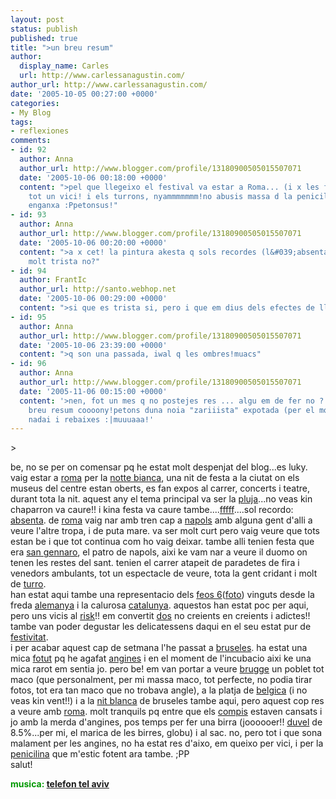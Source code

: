 ```yaml
---
layout: post
status: publish
published: true
title: ">un breu resum"
author:
  display_name: Carles
  url: http://www.carlessanagustin.com/
author_url: http://www.carlessanagustin.com/
date: '2005-10-05 00:27:00 +0000'
categories:
- My Blog
tags:
- reflexiones
comments:
- id: 92
  author: Anna
  author_url: http://www.blogger.com/profile/13180900505015507071
  date: '2005-10-06 00:18:00 +0000'
  content: ">pel que llegeixo el festival va estar a Roma... (i x les fotos que vist)
    tot un vici! i els turrons, nyammmmmmm!no abusis massa d la penicilina qe axo
    enganxa :Ppetonsus!"
- id: 93
  author: Anna
  author_url: http://www.blogger.com/profile/13180900505015507071
  date: '2005-10-06 00:20:00 +0000'
  content: ">a x cet! la pintura akesta q sols recordes (l&#039;absenta) maca pero,
    molt trista no?"
- id: 94
  author: FrantIc
  author_url: http://santo.webhop.net
  date: '2005-10-06 00:29:00 +0000'
  content: ">si que es trista si, pero i que em dius dels efectes de llum i color??salut!"
- id: 95
  author: Anna
  author_url: http://www.blogger.com/profile/13180900505015507071
  date: '2005-10-06 23:39:00 +0000'
  content: ">q son una passada, iwal q les ombres!muacs"
- id: 96
  author: Anna
  author_url: http://www.blogger.com/profile/13180900505015507071
  date: '2005-11-06 00:15:00 +0000'
  content: '>nen, fot un mes q no postejes res ... algu em de fer no ? VaVa un altre
    breu resum coooony!petons duna noia "zariiista" expotada (per el moment) esperem
    nadai i rebaixes :|muuuaaa!'
---
```

<p>>
<div style="float:right;margin-left:10px;margin-bottom:10px;"> <a href="http://www.flickr.com/photos/santopics/47783819/" title="ves a la foto"><img src="http://static.flickr.com/32/47783819_51aae0e0e2_m.jpg" alt="" /></a></div>
<p>be, no se per on comensar pq he estat molt despenjat del blog...es luky.<br />vaig estar a <a href="http://www.planetek.it/ref/prodotti/ikonos/roma/roma%201999.jpg">roma</a> per la <a href="http://www.lanottebianca.it/">notte bianca</a>, una nit de festa a la ciutat on els museus del centre estan oberts, es fan expos al carrer, concerts i teatre, durant tota la nit. aquest any el tema principal va ser la <a href="http://www.mlab.uiah.fi/simultaneous/Text/lluvia.gif">pluja</a>...no veas kin chaparron va caure!! i kina festa va caure tambe....<a href="http://www.flickr.com/photos/santopics/47784220/">fffff</a>....sol recordo: <a href="http://personales.ciudad.com.ar/maspaginas/la%20absenta.jpg">absenta</a>. de <a href="http://sunsite.berkeley.edu/T-Shirts/turkvl/roma.jpg">roma</a> vaig nar amb tren cap a <a href="http://www.xtec.es/%7Ealopez/antroposfera/imagenes/napols.jpg">napols</a> amb alguna gent d'alli a veure l'altre tropa, i de puta mare. va ser molt curt pero vaig veure que tots estan be i que tot continua com ho vaig deixar. tambe alli tenien festa que era <a href="http://www.flickr.com/photos/santopics/47783656/">san gennaro</a>, el patro de napols, aixi ke vam nar a veure il duomo on tenen les restes del sant. tenien el carrer atapeit de paradetes de fira i venedors ambulants, tot un espectacle de veure, tota la gent cridant i molt de <a href="http://www.flickr.com/photos/santopics/47784362/">turro</a>.<br />han estat aqui tambe una representacio dels <a href="http://www.flickr.com/photos/santopics/11384784/">feos 6</a>(<a href="http://www.flickr.com/photos/santopics/47783819/" title="ves a la foto">foto</a>) vinguts desde la freda <a href="http://usmbooks.com/images/Frontzeit3.jpg">alemanya</a> i la calurosa <a href="http://www.anarchosyndicalism.net/images/spanish_revolution_posters/catalunya.jpg">catalunya</a>. aquestos han estat poc per aqui, pero uns vicis al <a href="http://www.hjo3.net/082104_risk.jpg">risk</a>!! em convertit <a href="http://www.flickr.com/photos/santopics/47783779/">dos</a> no creients en creients i adictes!! tambe van poder degustar les delicatessens daqui en el seu estat pur de <a href="http://bombshelter.ca/%7Erammer/2005/2005_03_21_to_27_trip_to_UK/L_mini_IMG_4070.jpg">festivitat</a>.<br />i per acabar aquest cap de setmana l'he passat a <a href="http://photos.bartvo.com/gallery/albums/Brussels_1/IMG_2924.jpg">bruseles</a>. ha estat una mica <a href="http://www.staticfiends.com/masses/greenpeace%20brussels%20kick%20in%20the%20face.jpg">fotut</a> pq he agafat <a href="http://www.cechin.com.ar/images/faringoamigdalitis.jpg">angines</a> i en el moment de l'incubacio aixi ke una mica rarot em sentia jo. pero be! em van portar a veure <a href="http://www.flickr.com/photos/santopics/49329290/">brugge</a> un poblet tot maco (que personalment, per mi massa maco, tot perfecte, no podia tirar fotos, tot era tan maco que no trobava angle), a la platja de <a href="http://www.portalmundos.com/mundoviajes/jpg/belgica/belgica.jpg">belgica</a> (i no veas kin vent!!) i a la <a href="http://www.nuitblanche2005.be/">nit blanca</a> de bruseles tambe aqui, pero aquest cop res a veure amb <a href="http://www.flickr.com/photos/santopics/47784178/">roma</a>. molt tranquils pq entre que els <a href="http://www.flickr.com/photos/santopics/49329596/">compis</a> estaven cansats i jo amb la merda d'angines, pos temps per fer una birra (joooooer!! <a href="http://www.globalbeer.com/Merchant2/graphics/Greetingcards/big/Duvel.jpg">duvel</a> de 8.5%...per mi, el marica de les birres, globu) i al sac. no, pero tot i que sona malament per les angines, no ha estat res d'aixo, em queixo per vici, i per la <a href="http://ccat.sas.upenn.edu/goldenage/state/images/thanks_penicillin_sm.jpg">penicilina</a> que m'estic fotent ara tambe. ;PP<br />salut!</p>
<p><span style="font-weight:bold;color:rgb(0,153,0);">musica: <a href="http://www.telefontelaviv.com/" target="_blank">telefon tel aviv</a></span></p>
